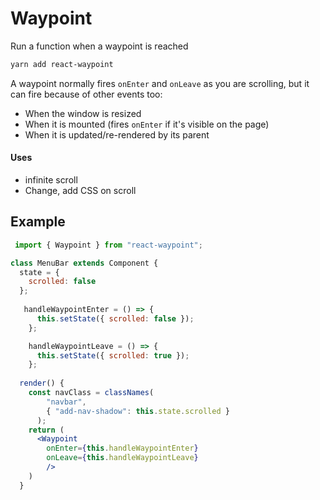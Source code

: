 # Waypoint

Run a function when a waypoint is reached

```bash
yarn add react-waypoint
```

A waypoint normally fires `onEnter` and `onLeave` as you are scrolling, but it can fire because of other events too:

- When the window is resized
- When it is mounted (fires `onEnter` if it's visible on the page)
- When it is updated/re-rendered by its parent

#### Uses

- infinite scroll
- Change, add CSS on scroll 

## Example

```jsx
 import { Waypoint } from "react-waypoint";

class MenuBar extends Component {
  state = {
    scrolled: false
  };
  
   handleWaypointEnter = () => {
      this.setState({ scrolled: false });
    };

    handleWaypointLeave = () => {
      this.setState({ scrolled: true });
    };
  
  render() {
    const navClass = classNames(
        "navbar",
        { "add-nav-shadow": this.state.scrolled }
      );
    return (
      <Waypoint
        onEnter={this.handleWaypointEnter}
        onLeave={this.handleWaypointLeave}
        />
  	)
  }

```

